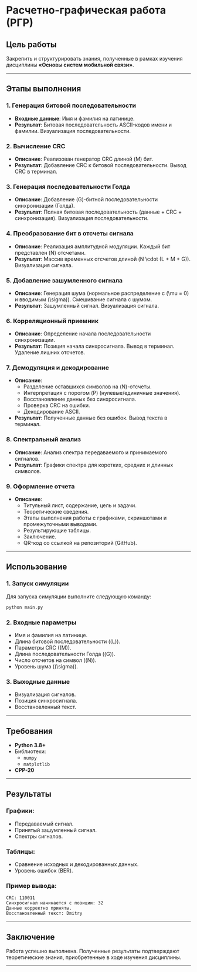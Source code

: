 # Расчетно-графическая работа (РГР)

## Цель работы

Закрепить и структурировать знания, полученные в рамках изучения дисциплины **«Основы систем мобильной связи»**.

---

## Этапы выполнения

### 1. Генерация битовой последовательности
- **Входные данные**: Имя и фамилия на латинице.
- **Результат**: Битовая последовательность ASCII-кодов имени и фамилии. Визуализация последовательности.

### 2. Вычисление CRC
- **Описание**: Реализован генератор CRC длиной \(M\) бит.
- **Результат**: Добавление CRC к битовой последовательности. Вывод CRC в терминал.

### 3. Генерация последовательности Голда
- **Описание**: Добавление \(G\)-битной последовательности синхронизации (Голда).
- **Результат**: Полная битовая последовательность (данные + CRC + синхронизация). Визуализация последовательности.

### 4. Преобразование бит в отсчеты сигнала
- **Описание**: Реализация амплитудной модуляции. Каждый бит представлен \(N\) отсчетами.
- **Результат**: Массив временных отсчетов длиной \(N \cdot (L + M + G)\). Визуализация сигнала.

### 5. Добавление зашумленного сигнала
- **Описание**: Генерация шума (нормальное распределение с \(\mu = 0\) и вводимым \(\sigma\)). Смешивание сигнала с шумом.
- **Результат**: Зашумленный сигнал. Визуализация сигнала.

### 6. Корреляционный приемник
- **Описание**: Определение начала последовательности синхронизации.
- **Результат**: Позиция начала синхросигнала. Вывод в терминал. Удаление лишних отсчетов.

### 7. Демодуляция и декодирование
- **Описание**:
  - Разделение оставшихся символов на \(N\)-отсчеты.
  - Интерпретация с порогом \(P\) (нулевые/единичные значения).
  - Восстановление данных без синхросигнала.
  - Проверка CRC на ошибки.
  - Декодирование ASCII.
- **Результат**: Полученные данные без ошибок. Вывод текста в терминал.

### 8. Спектральный анализ
- **Описание**: Анализ спектра передаваемого и принимаемого сигналов.
- **Результат**: Графики спектра для коротких, средних и длинных символов.

### 9. Оформление отчета
- **Описание**: 
  - Титульный лист, содержание, цель и задачи.
  - Теоретические сведения.
  - Этапы выполнения работы с графиками, скриншотами и промежуточными выводами.
  - Результирующие таблицы.
  - Заключение.
  - QR-код со ссылкой на репозиторий (GitHub).

---

## Использование

### 1. Запуск симуляции

Для запуска симуляции выполните следующую команду:

```bash
python main.py
```

### 2. Входные параметры

- Имя и фамилия на латинице.
- Длина битовой последовательности (\(L\)).
- Параметры CRC (\(M\)).
- Длина последовательности Голда (\(G\)).
- Число отсчетов на символ (\(N\)).
- Уровень шума (\(\sigma\)).

### 3. Выходные данные

- Визуализация сигналов.
- Позиция синхросигнала.
- Восстановленный текст.

---

## Требования

- **Python 3.8+**
- Библиотеки:
  - `numpy`
  - `matplotlib`
- **CPP-20**

---

## Результаты

### Графики:
- Передаваемый сигнал.
- Принятый зашумленный сигнал.
- Спектры сигналов.

### Таблицы:
- Сравнение исходных и декодированных данных.
- Уровень ошибок (BER).

### Пример вывода:

```
CRC: 110011
Синхросигнал начинается с позиции: 32
Данные корректно приняты.
Восстановленный текст: Dmitry
```

---

## Заключение

Работа успешно выполнена. Полученные результаты подтверждают теоретические знания, приобретенные в ходе изучения дисциплины. 

--- 
